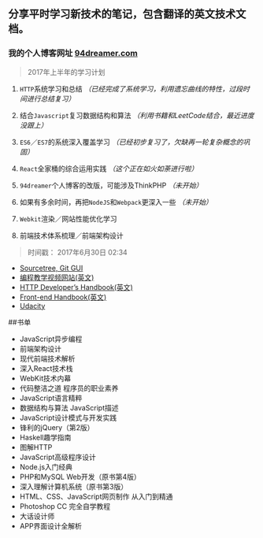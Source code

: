 ## 分享平时学习新技术的笔记，包含翻译的英文技术文档。

### 我的个人博客网址 [94dreamer.com](http://94dreamer.com)

> 2017年上半年的学习计划

1. `HTTP`系统学习和总结
*（已经完成了系统学习，利用遗忘曲线的特性，过段时间进行总结复习）*

2. 结合`Javascript`复习数据结构和算法
*（利用书籍和LeetCode结合，最近进度没跟上）*

3. `ES6`／`ES7`的系统深入覆盖学习
*（已经初步复习了，欠缺再一轮复杂概念的巩固）*

4. `React`全家桶的综合运用实践
*（这个正在如火如荼进行啦）*

5. `94dreamer`个人博客的改版，可能涉及ThinkPHP
*（未开始）*

6. 如果有多余时间，再把`NodeJS`和`Webpack`更深入一些
*（未开始）*

7. `Webkit`渲染／网站性能优化学习

8. 前端技术体系梳理／前端架构设计
 
>时间戳： 2017年6月30日 02:34

- [Sourcetree, Git GUI](https://www.sourcetreeapp.com/)
- [编程教学视频网站(英文)](https://www.codeschool.com/)
- [HTTP Developer’s Handbook(英文)](http://www.amazon.com/HTTP-Developers-Handbook-Chris-Shiflett/dp/0672324547)
- [Front-end Handbook(英文)](https://www.gitbook.com/book/frontendmasters/front-end-handbook/details)
- [Udacity](https://classroom.udacity.com/)

##书单

* JavaScript异步编程
* 前端架构设计
* 现代前端技术解析
* 深入React技术栈
* WebKit技术内幕
* 代码整洁之道 程序员的职业素养
* JavaScript语言精粹
* 数据结构与算法 JavaScript描述
* JavaScript设计模式与开发实践
* 锋利的jQuery（第2版）
* Haskell趣学指南
* 图解HTTP
* JavaScript高级程序设计
* Node.js入门经典
* PHP和MySQL Web开发（原书第4版）
* 深入理解计算机系统（原书第3版）
* HTML、CSS、JavaScript网页制作 从入门到精通
* Photoshop CC 完全自学教程
* 大话设计师
* APP界面设计全解析